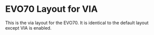 # EVO70 Layout for VIA

This is the via layout for the EVO70. It is identical to the default layout except VIA is enabled.